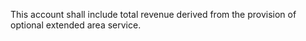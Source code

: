 This account shall include total revenue derived from the provision of optional extended area service.

